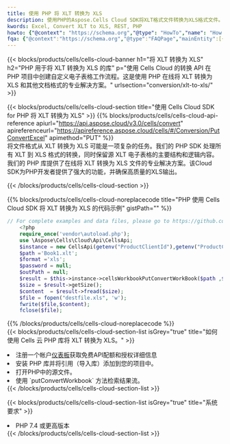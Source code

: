 ```yaml
---
title: 使用 PHP 将 XLT 转换为 XLS
description: 使用PHP的Aspose.Cells Cloud SDK将XLT格式文件转换为XLS格式文件。
kwords: Excel, Convert XLT to XLS, REST, PHP
howto: {"@context": "https://schema.org","@type": "HowTo","name": "How to convert XLT to XLS using the Cells Cloud PHP library.","description": "How to convert XLT to XLS using the Cells Cloud PHP library.","image": {"@type": "ImageObject"},"url": "/php/conversion/xlt-to-xls/","step": [{ "@type": "HowToStep","name": "How to convert XLT to XLS using the Cells Cloud PHP library. step 1", "image": {"@type": "ImageObject",},"url": "/php/conversion/xlt-to-xls/","text": "Register an account at <a href='https://dashboard.aspose.cloud/'>Dashboard</a> to get free API quota & authorization details",},{ "@type": "HowToStep","name": "How to convert XLT to XLS using the Cells Cloud PHP library. step 1", "image": {"@type": "ImageObject",},"url": "/php/conversion/xlt-to-xls/","text": "Install PHP library and add the reference (import the library) to your project.",},{ "@type": "HowToStep","name": "How to convert XLT to XLS using the Cells Cloud PHP library. step 1", "image": {"@type": "ImageObject",},"url": "/php/conversion/xlt-to-xls/","text": "Open the source file in PHP.",},{ "@type": "HowToStep","name": "How to convert XLT to XLS using the Cells Cloud PHP library. step 1", "image": {"@type": "ImageObject",},"url": "/php/conversion/xlt-to-xls/","text": "Use the `putConvertWorkbook` method to retrieve the resulting stream.",}, ],"supply": {"@type": "HowToSupply","name": "document"},"tool": [{"@type": "HowToTool","name": "phpstorm, Visual Studio Code, Eclipse"},{"@type": "HowToTool","name": "Aspose Cells"}],"totalTime": "PT6M"}
fqa: {"@context":"https://schema.org","@type":"FAQPage","mainEntity":[{"@type":"Question","name":"Why convert file formats in C# using REST API?","acceptedAnswer":{"@type":"Answer","text":"Documents are encoded in many ways, and some files may be incompatible with the software you use. To open and read such files, just convert them to appropriate file formats.<br/><ol><li>Install .NET SDK and add the reference (import the library) to your project.</li><li>Open the source file in C# using REST API.</li><li>Call the PutConvertWorkbookRequest() method, passing an output filename with required extension.</li><li>Get the result of conversion as a separate file.</li></ol>"}},{"@type":"Question","name":"What file formats can I convert with your C# library?","acceptedAnswer":{"@type":"Answer","text":"We support a variety of file formats for conversion using .NET library, including XLSX, Excel, xls , PDF, CSV, HTML, Markdown, XML, PNG, JPG, TIFF, Json, TXT and many more."}},{"@type":"Question","name":"What is the maximum allowed file size for conversion using this .NET library?","acceptedAnswer":{"@type":"Answer","text":"There are no file size limits for format conversions using .NET library."}}]}
---
```

{{< blocks/products/cells/cells-cloud-banner h1="将 XLT 转换为 XLS" h2="PHP 用于将 XLT 转换为 XLS 的库" p="使用 Cells Cloud 的转换 API 在 PHP 项目中创建自定义电子表格工作流程。这是使用 PHP 在线将 XLT 转换为 XLS 和其他文档格式的专业解决方案。" urlsection="conversion/xlt-to-xls/" >}}

{{< blocks/products/cells/cells-cloud-section title="使用 Cells Cloud SDK for PHP 将 XLT 转换为 XLS" >}}
{{% blocks/products/cells/cells-cloud-api-reference apiurl="https://api.aspose.cloud/v3.0/cells/convert" apireferenceurl="https://apireference.aspose.cloud/cells/#/Conversion/PutConvertExcel" apimethod="PUT" %}}
<br/>
将文件格式从 XLT 转换为 XLS 可能是一项复杂的任务。我们的 PHP SDK 处理所有 XLT 到 XLS 格式的转换，同时保留源 XLT 电子表格的主要结构和逻辑内容。我们的 PHP 库提供了在线将 XLT 转换为 XLS 文件的专业解决方案。该Cloud SDK为PHP开发者提供了强大的功能，并确保高质量的XLS输出。

{{< /blocks/products/cells/cells-cloud-section >}}

{{% blocks/products/cells/cells-cloud-noreplacecode title="PHP 使用 Cells Cloud SDK 将 XLT 转换为 XLS 的代码示例" gistPath="" %}}
 
```php
// For complete examples and data files, please go to https://github.com/aspose-cells-cloud/aspose-cells-cloud-php/
    <?php
    require_once('vendor\autoload.php');
    use \Aspose\Cells\Cloud\Api\CellsApi;
    $instance = new CellsApi(getenv("ProductClientId"),getenv("ProductClientSecret"));
    $path ='Book1.xlt';    
    $format ='xls';
    $password = null;
    $outPath = null;      
    $result = $this->instance->cellsWorkbookPutConvertWorkBook($path ,$format, $password,  $outPath);
    $size = $result->getSize();
    $content  = $result->fread($size);
    $file = fopen("destfile.xls", 'w');
    fwrite($file,$content);
    fclose($file);
```
 
{{% /blocks/products/cells/cells-cloud-noreplacecode %}}
<br/>
{{< blocks/products/cells/cells-cloud-section-list isGrey="true" title="如何使用 Cells 云 PHP 库将 XLT 转换为 XLS。" >}}
<li>注册一个帐户<a href="https://dashboard.aspose.cloud/">仪表板</a>获取免费API配额和授权详细信息</li>
<li>安装 PHP 库并将引用（导入库）添加到您的项目中。</li>
<li>打开PHP中的源文件。</li>
<li>使用 `putConvertWorkbook` 方法检索结果流。</li>
{{< /blocks/products/cells/cells-cloud-section-list >}}

{{< blocks/products/cells/cells-cloud-section-list isGrey="true" title="系统要求" >}}
<li>PHP 7.4 或更高版本</li>
{{< /blocks/products/cells/cells-cloud-section-list >}}
